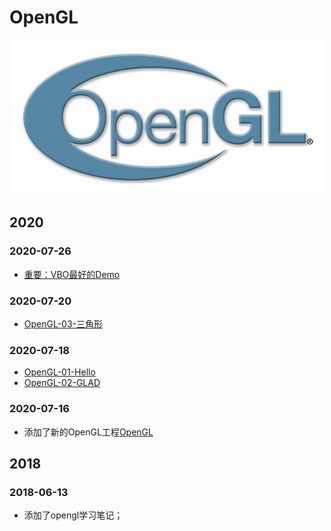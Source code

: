 # OpenGL

<p align='center'>
<img src='bg.png'>
</p>


## 2020



### 2020-07-26

- [重要：VBO最好的Demo](http://www.songho.ca/opengl/index.html)


### 2020-07-20

- [OpenGL-03-三角形](./OpenGL/OpenGL-03-Triangle)

### 2020-07-18

- [OpenGL-01-Hello](./OpenGL/OpenGL-01-Hello)
- [OpenGL-02-GLAD](./OpenGL/OpenGL-02-GLAD)

### 2020-07-16

- 添加了新的OpenGL工程[OpenGL](./OpenGL)


## 2018

### 2018-06-13
* 添加了opengl学习笔记；